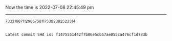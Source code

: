 Now the time is 2022-07-08 22:45:49 pm

---

<small>733316871129057581175382392523314</small>

```txt

Latest commit SHA is: f1475551442f7b86e5cb57ae055ca476cf1d783b
```
